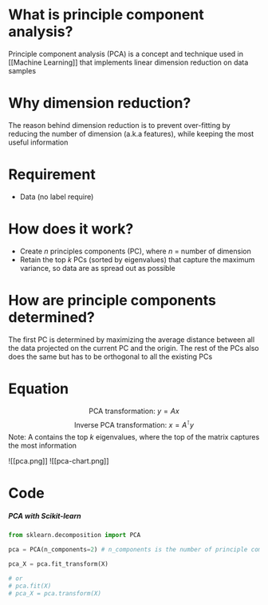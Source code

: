 # What is principle component analysis?
Principle component analysis (PCA) is a concept and technique used in [[Machine Learning]] that implements linear dimension reduction on data samples

# Why dimension reduction?
The reason behind dimension reduction is to prevent over-fitting by reducing the number of dimension (a.k.a features), while keeping the most useful information

# Requirement
- Data (no label require)

# How does it work?
- Create $n$ principles components (PC), where $n$ = number of dimension
- Retain the top $k$ PCs (sorted by eigenvalues) that capture the maximum variance, so data are as spread out as possible

# How are principle components determined?
The first PC is determined by maximizing the average distance between all the data projected on the current PC and the origin. The rest of the PCs also does the same but has to be orthogonal to all the existing PCs

# Equation
$$
\text{PCA transformation: } y = Ax
$$
$$
\text{Inverse PCA transformation: } x = A^\intercal y
$$
Note: A contains the top $k$ eigenvalues, where the top of the matrix captures the most information

![[pca.png]]
![[pca-chart.png]]

# Code
##### PCA with Scikit-learn
```python
from sklearn.decomposition import PCA

pca = PCA(n_components=2) # n_components is the number of principle components to keep

pca_X = pca.fit_transform(X)

# or
# pca.fit(X)
# pca_X = pca.transform(X)
```